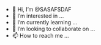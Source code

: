- 👋 Hi, I’m @SASAFSDAF
- 👀 I’m interested in ...
- 🌱 I’m currently learning ...
- 💞️ I’m looking to collaborate on ...
- 📫 How to reach me ...

<!---
SASAFSDAF/SASAFSDAF is a ✨ special ✨ repository because its `README.md` (this file) appears on your GitHub profile.
You can click the Preview link to take a look at your changes.
--->
